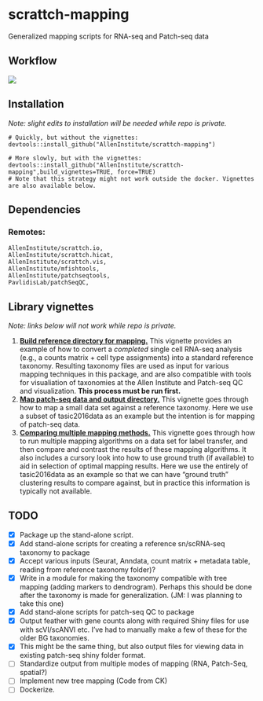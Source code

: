 # scrattch-mapping

Generalized mapping scripts for RNA-seq and Patch-seq data

## Workflow

![](https://github.com/AllenInstitute/scrattch-mapping/blob/main/schematic.png)

## Installation

*Note: slight edits to installation will be needed while repo is private.*

```
# Quickly, but without the vignettes:
devtools::install_github("AllenInstitute/scrattch-mapping")

# More slowly, but with the vignettes:
devtools::install_github("AllenInstitute/scrattch-mapping",build_vignettes=TRUE, force=TRUE)
# Note that this strategy might not work outside the docker. Vignettes are also available below.
```

## Dependencies
### Remotes:
    AllenInstitute/scrattch.io,
    AllenInstitute/scrattch.hicat,
    AllenInstitute/scrattch.vis,
    AllenInstitute/mfishtools,
    AllenInstitute/patchseqtools,
    PavlidisLab/patchSeqQC,

## Library vignettes

*Note: links below will not work while repo is private.*

1. [**Build reference directory for mapping.**](http://htmlpreview.github.io/?https://github.com/AllenInstitute/mfishtools/blob/master/vignettes/build_reference_taxonomy.html)  This vignette provides an example of how to convert a *completed* single cell RNA-seq analysis (e.g., a counts matrix + cell type assignments) into a standard reference taxonomy. Resulting taxonomy files are used as input for various mapping techniques in this package, and are also compatible with tools for visualiation of taxonomies at the Allen Institute and Patch-seq QC and visualization. **This process must be run first.**  
2. [**Map patch-seq data and output directory.**](http://htmlpreview.github.io/?https://github.com/AllenInstitute/mfishtools/blob/master/vignettes/complete_patchseq_analysis.html)  This vignette goes through how to map a small data set against a reference taxonomy. Here we use a subset of tasic2016data as an example but the intention is for mapping of patch-seq data.  
3. [**Comparing multiple mapping methods.**](http://htmlpreview.github.io/?https://github.com/AllenInstitute/mfishtools/blob/master/vignettes/comparison_of_mapping_methods.html)  This vignette goes through how to run multiple mapping algorithms on a data set for label transfer, and then compare and contrast the results of these mapping algorithms. It also includes a cursory look into how to use ground truth (if available) to aid in selection of optimal mapping results. Here we use the entirely of tasic2016data as an example so that we can have “ground truth” clustering results to compare against, but in practice this information is typically not available.  

## TODO
 
- [x] Package up the stand-alone script.
- [x] Add stand-alone scripts for creating a reference sn/scRNA-seq taxonomy to package
- [x] Accept various inputs (Seurat, Anndata, count matrix + metadata table, reading from reference taxonomy folder)?
- [x] Write in a module for making the taxonomy compatible with tree mapping (adding markers to dendrogram). Perhaps this should be done after the taxonomy is made for generalization. (JM: I was planning to take this one)
- [x] Add stand-alone scripts for patch-seq QC to package
- [x] Output feather with gene counts along with required Shiny files for use with scVI/scANVI etc. I’ve had to manually make a few of these for the older BG taxonomies.
- [x] This might be the same thing, but also output files for viewing data in existing patch-seq shiny folder format. 
- [ ] Standardize output from multiple modes of mapping (RNA, Patch-Seq, spatial?)
- [ ] Implement new tree mapping (Code from CK)
- [ ] Dockerize.
